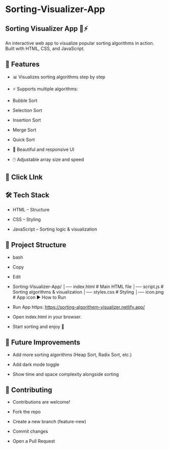 # Sorting-Visualizer-App

## Sorting Visualizer App 🎨⚡

An interactive web app to visualize popular sorting algorithms in action.
Built with HTML, CSS, and JavaScript.

## 🚀 Features
 - 📊 Visualizes sorting algorithms step by step

 - ⚡ Supports multiple algorithms:

 - Bubble Sort

 - Selection Sort

 - Insertion Sort

 - Merge Sort

 - Quick Sort

 - 🎨 Beautiful and responsive UI

 - 🖱️ Adjustable array size and speed

 ## 📸 Click LInk
   
 ## 🛠️ Tech Stack
  - HTML – Structure
  - CSS – Styling

  - JavaScript – Sorting logic & visualization

 ## 📂 Project Structure
 - bash
 - Copy
 - Edit
 - Sorting-Visualizer-App/
│── index.html      # Main HTML file
│── script.js       # Sorting algorithms & visualization
│── styles.css      # Styling
│── icon.png        # App icon
▶️ How to Run


 - Run App https: https://sorting-algorithem-visualizer.netlify.app/
 - Open index.html in your browser.

 - Start sorting and enjoy 🚀

 ## 🌟 Future Improvements
 - Add more sorting algorithms (Heap Sort, Radix Sort, etc.)

- Add dark mode toggle

- Show time and space complexity alongside sorting

## 🤝 Contributing
 - Contributions are welcome!

 - Fork the repo

 - Create a new branch (feature-new)

- Commit changes

- Open a Pull Request


